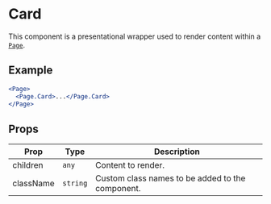 # Card

This component is a presentational wrapper used to render content within a [`Page`](./Page.md).

## Example

```jsx
<Page>
  <Page.Card>...</Page.Card>
</Page>
```

## Props

| Prop      | Type     | Description                                      |
| --------- | -------- | ------------------------------------------------ |
| children  | `any`    | Content to render.                               |
| className | `string` | Custom class names to be added to the component. |
